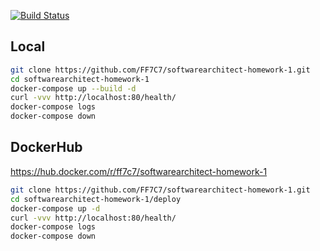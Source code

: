 [![Build Status](https://travis-ci.org/FF7C7/softwarearchitect-homework-1.svg)](https://travis-ci.org/FF7C7/softwarearchitect-homework-1)

## Local
```bash
git clone https://github.com/FF7C7/softwarearchitect-homework-1.git
cd softwarearchitect-homework-1
docker-compose up --build -d
curl -vvv http://localhost:80/health/
docker-compose logs
docker-compose down
```

## DockerHub
https://hub.docker.com/r/ff7c7/softwarearchitect-homework-1
```bash
git clone https://github.com/FF7C7/softwarearchitect-homework-1.git
cd softwarearchitect-homework-1/deploy
docker-compose up -d
curl -vvv http://localhost:80/health/
docker-compose logs
docker-compose down
```

